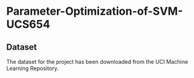 # Parameter-Optimization-of-SVM-UCS654

## Dataset
The dataset for the project has been downloaded from the UCI Machine Learning Repository.
